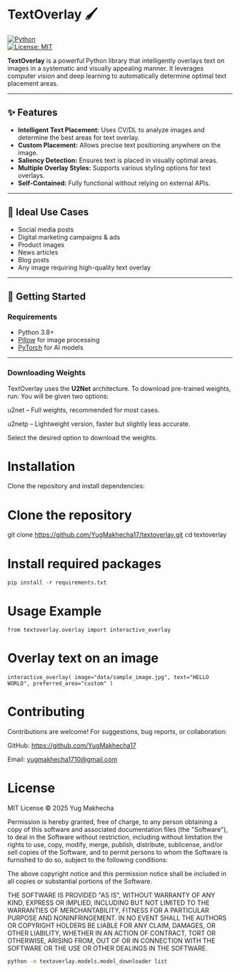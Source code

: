 # TextOverlay 🖌️

[![Python](https://img.shields.io/badge/python-3.8+-blue)](https://www.python.org/)  
[![License: MIT](https://img.shields.io/badge/License-MIT-yellow.svg)](LICENSE)  

**TextOverlay** is a powerful Python library that intelligently overlays text on images in a systematic and visually appealing manner. It leverages computer vision and deep learning to automatically determine optimal text placement areas.

---

## ✨ Features

- **Intelligent Text Placement:** Uses CV/DL to analyze images and determine the best areas for text overlay.  
- **Custom Placement:** Allows precise text positioning anywhere on the image.  
- **Saliency Detection:** Ensures text is placed in visually optimal areas.  
- **Multiple Overlay Styles:** Supports various styling options for text overlays.  
- **Self-Contained:** Fully functional without relying on external APIs.  

---

## 🎯 Ideal Use Cases

- Social media posts  
- Digital marketing campaigns & ads  
- Product images  
- News articles  
- Blog posts  
- Any image requiring high-quality text overlay  

---

## 🚀 Getting Started

### Requirements

- Python 3.8+  
- [Pillow](https://pillow.readthedocs.io/) for image processing  
- [PyTorch](https://pytorch.org/) for AI models  

---

### Downloading Weights

TextOverlay uses the **U2Net** architecture. To download pre-trained weights, run:
You will be given two options:

u2net – Full weights, recommended for most cases.

u2netp – Lightweight version, faster but slightly less accurate.

Select the desired option to download the weights.

# Installation

Clone the repository and install dependencies:

# Clone the repository
git clone https://github.com/YugMakhecha17/textoverlay.git
cd textoverlay

# Install required packages
`pip install -r requirements.txt`

# Usage Example
```from textoverlay.overlay import interactive_overlay```

# Overlay text on an image
`interactive_overlay(
    image="data/sample_image.jpg",
    text="HELLO WORLD",
    preferred_area="custom"
)`

# Contributing

Contributions are welcome! For suggestions, bug reports, or collaboration:

GitHub: https://github.com/YugMakhecha17

Email: yugmakhecha1710@gmail.com

# License

MIT License © 2025 Yug Makhecha

Permission is hereby granted, free of charge, to any person obtaining a copy
of this software and associated documentation files (the "Software"), to deal
in the Software without restriction, including without limitation the rights
to use, copy, modify, merge, publish, distribute, sublicense, and/or sell
copies of the Software, and to permit persons to whom the Software is
furnished to do so, subject to the following conditions:

The above copyright notice and this permission notice shall be included in all
copies or substantial portions of the Software.

THE SOFTWARE IS PROVIDED "AS IS", WITHOUT WARRANTY OF ANY KIND, EXPRESS OR
IMPLIED, INCLUDING BUT NOT LIMITED TO THE WARRANTIES OF MERCHANTABILITY,
FITNESS FOR A PARTICULAR PURPOSE AND NONINFRINGEMENT. IN NO EVENT SHALL THE
AUTHORS OR COPYRIGHT HOLDERS BE LIABLE FOR ANY CLAIM, DAMAGES, OR OTHER
LIABILITY, WHETHER IN AN ACTION OF CONTRACT, TORT OR OTHERWISE, ARISING FROM,
OUT OF OR IN CONNECTION WITH THE SOFTWARE OR THE USE OR OTHER DEALINGS IN THE
SOFTWARE.

```bash
python -m textoverlay.models.model_downloader list
